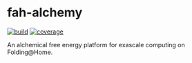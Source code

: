 # fah-alchemy

[![build](https://github.com/openforcefield/fah-alchemy/actions/workflows/ci-integration.yaml/badge.svg)](https://github.com/openforcefield/fah-alchemy/actions/workflows/ci-integration.yaml)
[![coverage](https://codecov.io/gh/openforcefield/fah-alchemy/branch/main/graph/badge.svg)](https://codecov.io/gh/openforcefield/fah-alchemy)

An alchemical free energy platform for exascale computing on Folding@Home.

